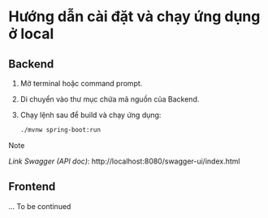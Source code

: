 # Hướng dẫn cài đặt và chạy ứng dụng ở local

## Backend
1. Mở terminal hoặc command prompt.
2. Di chuyển vào thư mục chứa mã nguồn của Backend.
3. Chạy lệnh sau để build và chạy ứng dụng:

   ```bash
   ./mvnw spring-boot:run
   ```

> [!Note]
> *Link Swagger (API doc)*: http://localhost:8080/swagger-ui/index.html


## Frontend
... To be continued
